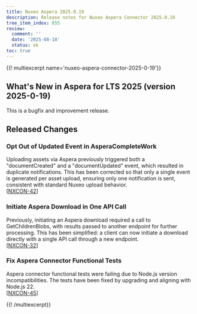 ```yaml
---
title: Nuxeo Aspera 2025.0.19
description: Release notes for Nuxeo Aspera Connector 2025.0.19
tree_item_index: 855
review:
  comment: ''
  date: '2025-08-18'
  status: ok
toc: true
---
```


{{! multiexcerpt name='nuxeo-aspera-connector-2025-0-19'}}

## What's New in Aspera for LTS 2025 (version 2025-0-19)
This is a bugfix and improvement release.

## Released Changes

### Opt Out of Updated Event in AsperaCompleteWork

Uploading assets via Aspera previously triggered both a "documentCreated" and a "documentUpdated" event, which resulted in duplicate notifications. This has been corrected so that only a single event is generated per asset upload, ensuring only one notification is sent, consistent with standard Nuxeo upload behavior.
<br/>[[NXCON-42](https://jira.nuxeo.com/browse/NXCON-42)]

### Initiate Aspera Download in One API Call

Previously, initiating an Aspera download required a call to GetChildrenBlobs, with results passed to another endpoint for further processing. This has been simplified: a client can now initiate a download directly with a single API call through a new endpoint.
<br/>[[NXCON-32](https://jira.nuxeo.com/browse/NXCON-32)]

### Fix Aspera Connector Functional Tests

Aspera connector functional tests were failing due to Node.js version incompatibilities. The tests have been fixed by upgrading and aligning with Node.js 22.
<br/>[[NXCON-45](https://jira.nuxeo.com/browse/NXCON-45)]

{{! /multiexcerpt}}

